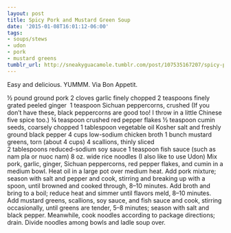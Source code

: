 ```yaml
---
layout: post
title: Spicy Pork and Mustard Green Soup
date: '2015-01-08T16:01:12-06:00'
tags:
- soups/stews
- udon
- pork
- mustard greens
tumblr_url: http://sneakyguacamole.tumblr.com/post/107535167207/spicy-pork-and-mustard-green-soup
---
```

Easy and delicious. YUMMM. Via Bon Appetit.


½ pound ground pork
2 cloves garlic finely chopped
2 teaspoons finely grated peeled ginger 
1 teaspoon Sichuan peppercorns, crushed (If you don’t have these, black peppercorns are good too! I throw in a little Chinese five spice too.)
¾ teaspoon crushed red pepper flakes
½ teaspoon cumin seeds, coarsely chopped
1 tablespoon vegetable oil
Kosher salt and freshly ground black pepper
4 cups low-sodium chicken broth
1 bunch mustard greens, torn (about 4 cups)
4 scallions, thinly sliced
2 tablespoons reduced-sodium soy sauce
1 teaspoon fish sauce (such as nam pla or nuoc nam)
8 oz. wide rice noodles (I also like to use Udon)
Mix pork, garlic, ginger, Sichuan peppercorns, red pepper flakes, and cumin in a medium bowl. Heat oil in a large pot over medium heat. Add pork mixture; season with salt and pepper and cook, stirring and breaking up with a spoon, until browned and cooked through, 8–10 minutes.
Add broth and bring to a boil; reduce heat and simmer until flavors meld, 8–10 minutes. Add mustard greens, scallions, soy sauce, and fish sauce and cook, stirring occasionally, until greens are tender, 5–8 minutes; season with salt and black pepper.
Meanwhile, cook noodles according to package directions; drain.
Divide noodles among bowls and ladle soup over.
